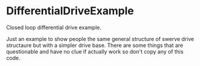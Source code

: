 # DifferentialDriveExample 
Closed loop differential drive example.

Just an example to show people the same general structure of swerve drive structaure but with a simpler drive base. There are some things that are questionable and have no clue if actually work so don't copy any of this code.

